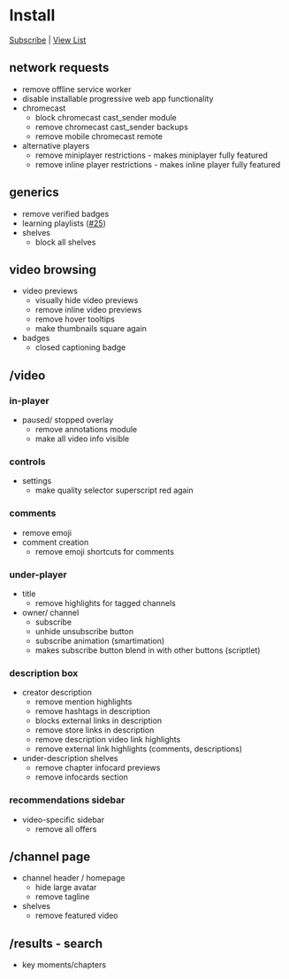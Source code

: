 # Install

[Subscribe](https://subscribe.adblockplus.org/?location=https%3A%2F%2Fraw.githubusercontent.com%2Fmchangrh%2Fyt-neuter%2Fmaster%2Ffilters%2Fmisc.txt&title=yt-neuter%20misc) | [View List](https://raw.githubusercontent.com/mchangrh/yt-neuter/master/filters/misc.txt)

## network requests
  * remove offline service worker
  * disable installable progressive web app functionality
* chromecast
  * block chromecast cast_sender module
  * remove chromecast cast_sender backups
  * remove mobile chromecast remote
* alternative players
  * remove miniplayer restrictions - makes miniplayer fully featured
  * remove inline player restrictions - makes inline player fully featured
## generics
  * remove verified badges
  * learning playlists ([#25](https://github.com/mchangrh/yt-neuter/issues/25))
* shelves
  * block all shelves
## video browsing
* video previews
  * visually hide video previews
  * remove inline video previews 
  * remove hover tooltips
  * make thumbnails square again
* badges
  * closed captioning badge
## /video
### in-player
* paused/ stopped overlay
  * remove annotations module
  * make all video info visible
### controls
* settings
  * make quality selector superscript red again
### comments
  * remove emoji
* comment creation
  * remove emoji shortcuts for comments
### under-player
* title
  * remove highlights for tagged channels
* owner/ channel
  * subscribe
  * unhide unsubscribe button
  * subscribe animation (smartimation)
  * makes subscribe button blend in with other buttons (scriptlet)
### description box
* creator description
  * remove mention highlights
  * remove hashtags in description
  * blocks external links in description
  * remove store links in description
  * remove description video link highlights
  * remove external link highlights (comments, descriptions)
* under-description shelves
  * remove chapter infocard previews
  * remove infocards section
### recommendations sidebar
* video-specific sidebar
  * remove all offers
## /channel page
* channel header / homepage
  * hide large avatar
  * remove tagline
* shelves
  * remove featured video
## /results - search
  * key moments/chapters